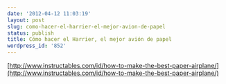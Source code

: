 ```yaml
---
date: '2012-04-12 11:03:19'
layout: post
slug: como-hacer-el-harrier-el-mejor-avion-de-papel
status: publish
title: Cómo hacer el Harrier, el mejor avión de papel
wordpress_id: '852'
---
```


[http://www.instructables.com/id/how-to-make-the-best-paper-airplane/](http://www.instructables.com/id/how-to-make-the-best-paper-airplane/)
